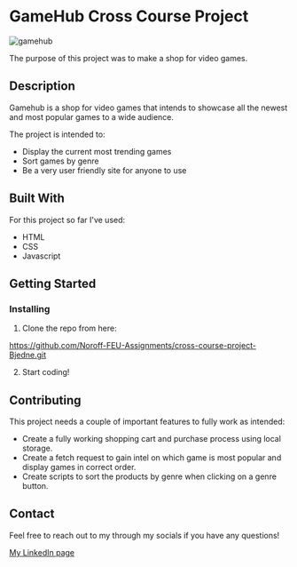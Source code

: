 # GameHub Cross Course Project

![gamehub](https://github.com/NoroffFEU/portfolio-1-example/assets/126247097/16533794-39f4-4749-84e4-83b1ba986f5f)

The purpose of this project was to make a shop for video games.

## Description

Gamehub is a shop for video games that intends to showcase all the newest and most popular games to a wide audience. 

The project is intended to:
 - Display the current most trending games
 - Sort games by genre
 - Be a very user friendly site for anyone to use

## Built With

For this project so far I've used:

- HTML
- CSS
- Javascript

## Getting Started

### Installing

1. Clone the repo from here:

https://github.com/Noroff-FEU-Assignments/cross-course-project-Bjedne.git

2. Start coding!

## Contributing

This project needs a couple of important features to fully work as intended:
 - Create a fully working shopping cart and purchase process using local storage.
 - Create a fetch request to gain intel on which game is most popular and display games in correct order.
 - Create scripts to sort the products by genre when clicking on a genre button.

## Contact

Feel free to reach out to my through my socials if you have any questions!

[My LinkedIn page](https://www.linkedin.com/in/bj%C3%B8rnar-jakobsen-3176a5261/)
